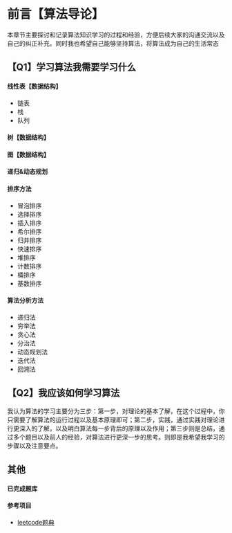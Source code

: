 # 前言【算法导论】

本章节主要探讨和记录算法知识学习的过程和经验，方便后续大家的沟通交流以及自己的纠正补充。同时我也希望自己能够坚持算法，将算法成为自己的生活常态

## 【Q1】学习算法我需要学习什么

#### 线性表【数据结构】
  * 链表
  * 栈
  * 队列

#### 树【数据结构】

#### 图【数据结构】

#### 递归&动态规划

#### 排序方法
  * 冒泡排序
  * 选择排序
  * 插入排序
  * 希尔排序
  * 归并排序
  * 快速排序
  * 堆排序
  * 计数排序
  * 桶排序
  * 基数排序

#### 算法分析方法
  * 递归法
  * 穷举法
  * 贪心法
  * 分治法
  * 动态规划法
  * 迭代法
  * 回溯法

## 【Q2】我应该如何学习算法

我认为算法的学习主要分为三步：第一步，对理论的基本了解，在这个过程中，你只需要了解算法的运行过程以及基本原理即可；第二步，实践，通过实践对理论进行更深入的了解，以及明白算法每一步背后的原理以及作用；第三步则是总结，通过多个题目以及前人的经验，对算法进行更深一步的思考。则即是我希望我学习的步骤以及注意要点。

## 其他

#### 已完成题库

#### 参考项目

* [leetcode题典](https://github.com/Wang-Jun-Chao/leetcode)

